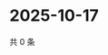 # 2025-10-17

共 0 条

<!-- BEGIN ZHIHUVIDEO -->
<!-- 最后更新时间 Fri Oct 17 2025 20:21:57 GMT+0800 (China Standard Time) -->

<!-- END ZHIHUVIDEO -->
